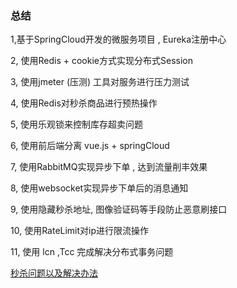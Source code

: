 ### 总结

1,基于SpringCloud开发的微服务项目 , Eureka注册中心

2, 使用Redis + cookie方式实现分布式Session

3, 使用jmeter (压测) 工具对服务进行压力测试

4, 使用Redis对秒杀商品进行预热操作

5, 使用乐观锁来控制库存超卖问题

6, 使用前后端分离 vue.js + springCloud

7, 使用RabbitMQ实现异步下单 , 达到流量削丰效果

8, 使用websocket实现异步下单后的消息通知

9, 使用隐藏秒杀地址, 图像验证码等手段防止恶意刷接口

10, 使用RateLimit对ip进行限流操作

11, 使用 lcn ,Tcc 完成解决分布式事务问题





[秒杀问题以及解决办法](https://blog.csdn.net/qq_35190492/article/details/103105780?depth_1-utm_source=distribute.pc_relevant_right.none-task&utm_source=distribute.pc_relevant_right.none-task)

